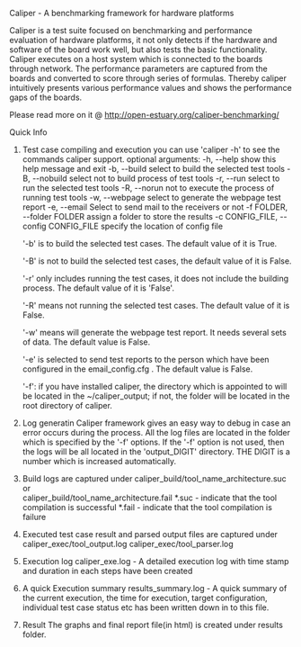Caliper - A benchmarking framework for hardware platforms

Caliper is a test suite focused on benchmarking and performance evaluation of hardware platforms, it not only detects if the hardware and software of the board work well, but also tests the basic functionality. Caliper executes on a host system which is connected to the boards through network. The performance parameters are captured from the boards and converted to score through series of formulas. Thereby caliper intuitively presents various performance values and shows the performance gaps of the boards.

Please read more on it @ http://open-estuary.org/caliper-benchmarking/

Quick Info

1. Test case compiling and execution
  you can use 'caliper -h' to see the commands caliper support.
    optional arguments:
      -h, --help     show this help message and exit
      -b, --build    select to build the selected test tools
      -B, --nobuild  select not to build process of test tools
      -r, --run      select to run the selected test tools
      -R, --norun    not to execute the process of running test tools
      -w, --webpage  select to generate the webpage test report
      -e, --email    Select to send mail to the receivers or not
      -f FOLDER, --folder FOLDER
                    assign a folder to store the results
      -c CONFIG_FILE, --config CONFIG_FILE
                    specify the location of config file

    '-b' is to build the selected test cases. The default value of it is True.

    '-B' is not to build the selected test cases, the default value of it is
    False.

    '-r' only includes running the test cases, it does not include the building
    process. The default value of it is 'False'.

    '-R' means not running the selected test cases. The default value of it is
    False.

    '-w' means will generate the webpage test report. It needs several sets of
    data. The default value is False.

    '-e' is selected to send test reports to the person which have been
    configured in the email_config.cfg . The default value is False.

    '-f': if you have installed caliper, the directory which is appointed to
    will be located in the ~/caliper_output; if not, the folder will be
    located in the root directory of caliper.

2. Log generatin 
   Caliper framework gives an easy way to debug in case an error occurs during the process. All the log files are located in the folder which is specified by the '-f' options. If the '-f' option is not used, then the logs will be all located in the 'output_DIGIT' directory. THE DIGIT is a number which is increased automatically.

3. Build logs are captured under 
	caliper_build/tool_name_architecture.suc or   
	caliper_build/tool_name_architecture.fail
	*.suc - indicate that the tool compilation is successful
	*.fail - indicate that the tool compilation is failure

4. Executed test case result and parsed output files are  captured under
	caliper_exec/tool_output.log
	caliper_exec/tool_parser.log

5. Execution log 
      	caliper_exe.log - A detailed execution log with time stamp and duration in each steps have been created

6. A quick Execution summary
	results_summary.log - A quick summary of the current execution, the time for execution, target configuration, individual test case status etc has been written down in to this file.

7. Result 
	The graphs and final report file(in html) is created under results folder. 
	
